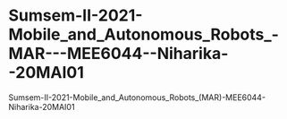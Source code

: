 # Sumsem-II-2021-Mobile_and_Autonomous_Robots_-MAR---MEE6044--Niharika--20MAI01
Sumsem-II-2021-Mobile_and_Autonomous_Robots_(MAR)-MEE6044-Niharika-20MAI01

